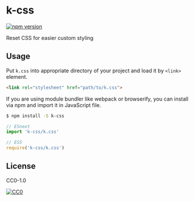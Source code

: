 # k-css

[![npm version](https://badge.fury.io/js/k-css.svg)](https://badge.fury.io/js/k-css)

Reset CSS for easier custom styling

## Usage

Put `k.css` into appropriate directory of your project and load it by `<link>` element.

```html
<link rel="stylesheet" href="path/to/k.css">
```

If you are using module bundler like webpack or browserify, you can install via npm and import it in JavaScript file.

```sh
$ npm install -S k-css
```

```js
// ESnext
import 'k-css/k.css'

// ES5
require('k-css/k.css')
```

## License

CC0-1.0

[![CC0](http://i.creativecommons.org/p/zero/1.0/88x31.png "CC0")](http://creativecommons.org/publicdomain/zero/1.0/deed.ja)
